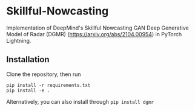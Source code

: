 # Skillful-Nowcasting
Implementation of DeepMind's Skillful Nowcasting GAN Deep Generative Model of Radar (DGMR) (https://arxiv.org/abs/2104.00954) in PyTorch Lightning.

## Installation

Clone the repository, then run
```shell
pip install -r requirements.txt
pip install -e .
````

Alternatively, you can also install through ```pip install dgmr```
